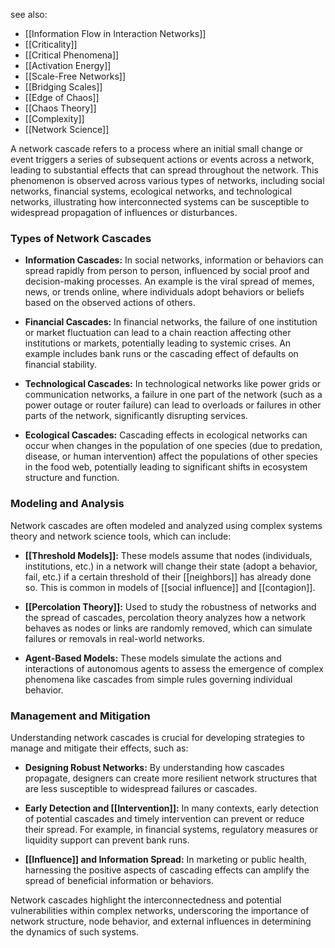see also:
- [[Information Flow in Interaction Networks]]
- [[Criticality]]
- [[Critical Phenomena]]
- [[Activation Energy]]
- [[Scale-Free Networks]]
- [[Bridging Scales]]
- [[Edge of Chaos]]
- [[Chaos Theory]]
- [[Complexity]]
- [[Network Science]]

A network cascade refers to a process where an initial small change or event triggers a series of subsequent actions or events across a network, leading to substantial effects that can spread throughout the network. This phenomenon is observed across various types of networks, including social networks, financial systems, ecological networks, and technological networks, illustrating how interconnected systems can be susceptible to widespread propagation of influences or disturbances.

### Types of Network Cascades

- **Information Cascades:** In social networks, information or behaviors can spread rapidly from person to person, influenced by social proof and decision-making processes. An example is the viral spread of memes, news, or trends online, where individuals adopt behaviors or beliefs based on the observed actions of others.
  
- **Financial Cascades:** In financial networks, the failure of one institution or market fluctuation can lead to a chain reaction affecting other institutions or markets, potentially leading to systemic crises. An example includes bank runs or the cascading effect of defaults on financial stability.
  
- **Technological Cascades:** In technological networks like power grids or communication networks, a failure in one part of the network (such as a power outage or router failure) can lead to overloads or failures in other parts of the network, significantly disrupting services.
  
- **Ecological Cascades:** Cascading effects in ecological networks can occur when changes in the population of one species (due to predation, disease, or human intervention) affect the populations of other species in the food web, potentially leading to significant shifts in ecosystem structure and function.

### Modeling and Analysis

Network cascades are often modeled and analyzed using complex systems theory and network science tools, which can include:

- **[[Threshold Models]]:** These models assume that nodes (individuals, institutions, etc.) in a network will change their state (adopt a behavior, fail, etc.) if a certain threshold of their [[neighbors]] has already done so. This is common in models of [[social influence]] and [[contagion]].
  
- **[[Percolation Theory]]:** Used to study the robustness of networks and the spread of cascades, percolation theory analyzes how a network behaves as nodes or links are randomly removed, which can simulate failures or removals in real-world networks.
  
- **Agent-Based Models:** These models simulate the actions and interactions of autonomous agents to assess the emergence of complex phenomena like cascades from simple rules governing individual behavior.

### Management and Mitigation

Understanding network cascades is crucial for developing strategies to manage and mitigate their effects, such as:

- **Designing Robust Networks:** By understanding how cascades propagate, designers can create more resilient network structures that are less susceptible to widespread failures or cascades.
  
- **Early Detection and [[Intervention]]:** In many contexts, early detection of potential cascades and timely intervention can prevent or reduce their spread. For example, in financial systems, regulatory measures or liquidity support can prevent bank runs.
  
- **[[Influence]] and Information Spread:** In marketing or public health, harnessing the positive aspects of cascading effects can amplify the spread of beneficial information or behaviors.

Network cascades highlight the interconnectedness and potential vulnerabilities within complex networks, underscoring the importance of network structure, node behavior, and external influences in determining the dynamics of such systems.